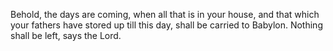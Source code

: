 Behold, the days are coming, when all that is in your house, and that which your fathers have stored up till this day, shall be carried to Babylon. Nothing shall be left, says the Lord.
